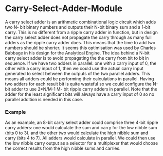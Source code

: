    # Carry-Select-Adder-Module
A carry select adder is an arithmetic combinational logic circuit which adds two N- bit binary numbers and outputs their N-bit binary sum and a 1-bit carry. This is no different from a ripple carry adder in function, but in design the carry select adder does not propagate the carry through as many full adders as the ripple carry adder does. This means that the time to add two numbers should be shorter. It seems this optimisation was used by Charles Babbage in his design for the Analytical Engine. 
The idea behind a N-bit carry select adder is to avoid propagating the the carry from bit to bit in sequence. If we have two adders in parallel: one with a carry input of 0, the other with a carry input of 1, then we could use the actual carry input generated to select between the outputs of the two parallel adders. This means all adders could be performing their calculations in parallel. Having two adders for each result bit is quite wasteful so we could configure the N-bit adder to use 2*N/M-1 M- bit ripple carry adders in parallel. Note that the adder for the least significant bits will always have a carry input of 0 so no parallel addition is needed in this case. 
### Example 
As an example, an 8-bit carry select adder could comprise three 4-bit ripple carry adders: one would calculate the sum and carry for the low nibble sum (bits 0 to 3), and the other two would calculate the high nibble sum and carry (bits 4 to 7). All adders would calculate in parallel. We could then use the low nibble carry output as a selector for a multiplexer that would choose the correct results from the high nibble sums and carries. 

